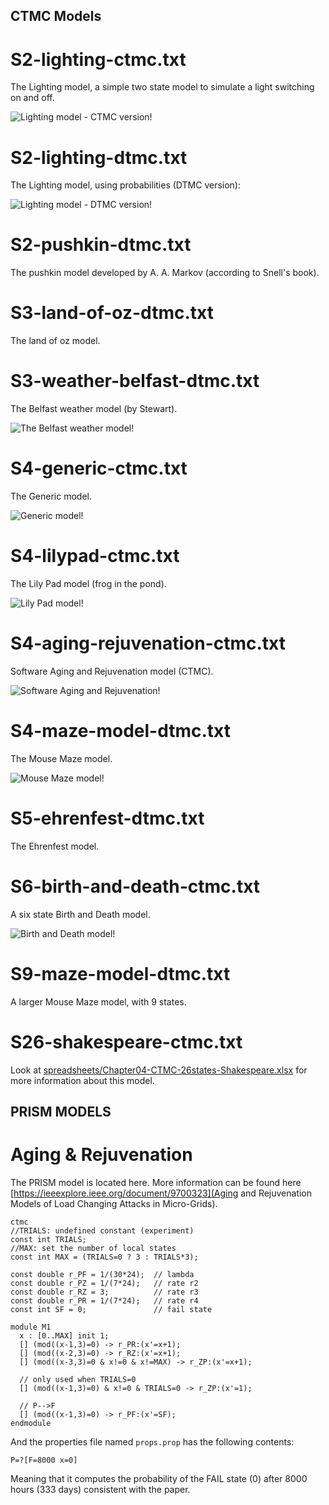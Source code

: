 ## CTMC Models

# S2-lighting-ctmc.txt
The Lighting model, a simple two state model to simulate a light switching on and off.

![Lighting model - CTMC version!](images/lighting-ctmc.png)

# S2-lighting-dtmc.txt
The Lighting model, using probabilities (DTMC version):

![Lighting model - DTMC version!](images/lighting-dtmc.png)

# S2-pushkin-dtmc.txt
The pushkin model developed by A. A. Markov (according to Snell's book).

# S3-land-of-oz-dtmc.txt
The land of oz model.

# S3-weather-belfast-dtmc.txt
The Belfast weather model (by Stewart).

![The Belfast weather model!](images/belfast.png)


# S4-generic-ctmc.txt
The Generic model.

![Generic model!](images/generic.png)

# S4-lilypad-ctmc.txt
The Lily Pad model (frog in the pond).

![Lily Pad model!](images/lilypad.png)

# S4-aging-rejuvenation-ctmc.txt
Software Aging and Rejuvenation model (CTMC).

![Software Aging and Rejuvenation!](images/aging-rejuvenation.png)

# S4-maze-model-dtmc.txt
The Mouse Maze model.

![Mouse Maze model!](images/mouse-maze.png)

# S5-ehrenfest-dtmc.txt
The Ehrenfest model.

# S6-birth-and-death-ctmc.txt
A six state Birth and Death model.

![Birth and Death model!](images/birth-and-death.png)

# S9-maze-model-dtmc.txt
A larger Mouse Maze model, with 9 states.

# S26-shakespeare-ctmc.txt
Look at [spreadsheets/Chapter04-CTMC-26states-Shakespeare.xlsx](spreadsheets/Chapter04-CTMC-26states-Shakespeare.xlsx) for more information about this model.


## PRISM MODELS

# Aging & Rejuvenation
The PRISM model is located here. More information can be found here [https://ieeexplore.ieee.org/document/9700323](Aging and Rejuvenation Models of Load Changing Attacks in Micro-Grids).
```
ctmc
//TRIALS: undefined constant (experiment)
const int TRIALS;
//MAX: set the number of local states
const int MAX = (TRIALS=0 ? 3 : TRIALS*3);

const double r_PF = 1/(30*24);  // lambda
const double r_PZ = 1/(7*24);   // rate r2
const double r_RZ = 3;          // rate r3
const double r_PR = 1/(7*24);   // rate r4
const int SF = 0;               // fail state

module M1
  x : [0..MAX] init 1;
  [] (mod((x-1,3)=0) -> r_PR:(x'=x+1);
  [] (mod((x-2,3)=0) -> r_RZ:(x'=x+1);
  [] (mod((x-3,3)=0 & x!=0 & x!=MAX) -> r_ZP:(x'=x+1);

  // only used when TRIALS=0
  [] (mod((x-1,3)=0) & x!=0 & TRIALS=0 -> r_ZP:(x'=1);

  // P-->F
  [] (mod((x-1,3)=0) -> r_PF:(x'=SF);
endmodule
```
And the properties file named `props.prop` has the following contents:
```
P=?[F=8000 x=0]
```
Meaning that it computes the probability of the FAIL state (0) after 8000 hours (333 days) consistent with the paper.


